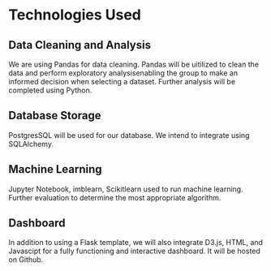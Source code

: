 # Technologies Used
## Data Cleaning and Analysis
We are using Pandas for data cleaning. Pandas will be uitilized to clean the data and perform exploratory analysisenabling the group to make an informed decision when selecting a dataset. Further analysis will be completed using Python.

## Database Storage
PostgresSQL will be used for our database. We intend to integrate using SQLAlchemy.

## Machine Learning
Jupyter Notebook, imblearn, Scikitlearn used to run machine learning. Further evaluation to determine the most appropriate algorithm.

## Dashboard
In addition to using a Flask template, we will also integrate D3.js, HTML, and Javascipt for a fully functioning and interactive dashboard. It will be hosted on Github.